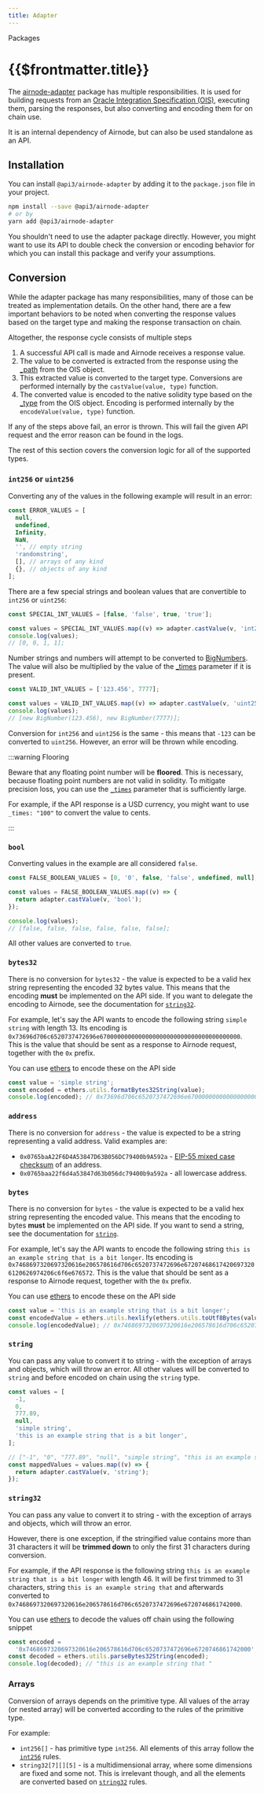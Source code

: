 ```yaml
---
title: Adapter
---
```


<TitleSpan>Packages</TitleSpan>

# {{$frontmatter.title}}

<VersionWarning/>

<TocHeader /> <TOC class="table-of-contents" :include-level="[2,4]" />

The [airnode-adapter](https://github.com/api3dao/airnode/tree/v0.5/packages/airnode-adapter) package has multiple responsibilities. It is used for building requests from an [Oracle Integration Specification (OIS)](/ois/v1.0.0/), executing them, parsing the responses, but also converting and encoding them for on chain use.

It is an internal dependency of Airnode, but can also be used standalone as an API.

## Installation

You can install `@api3/airnode-adapter` by adding it to the `package.json` file in your project.

```sh
npm install --save @api3/airnode-adapter
# or by
yarn add @api3/airnode-adapter
```

You shouldn't need to use the adapter package directly. However, you might want to use its API to double check the conversion or encoding behavior for which you can install this package and verify your assumptions.

## Conversion

While the adapter package has many responsibilities, many of those can be treated as implementation details. On the other hand, there are a few important behaviors to be noted when converting the response values based on the target type and making the response transaction on chain.

Altogether, the response cycle consists of multiple steps

1. A successful API call is made and Airnode receives a response value.
2. The value to be converted is extracted from the response using the [\_path](/ois/v1.0.0/reserved-parameters.md#path) from the OIS object.
3. This extracted value is converted to the target type. Conversions are performed internally by the `castValue(value, type)` function.
4. The converted value is encoded to the native solidity type based on the [\_type](/ois/v1.0.0/reserved-parameters.md#type) from the OIS object. Encoding is performed internally by the `encodeValue(value, type)` function.

<!-- TODO: Create a page about how to read Airnode logs (probably the troubleshooting guide) and link it-->

If any of the steps above fail, an error is thrown. This will fail the given API request and the error reason can be found in the logs.

The rest of this section covers the conversion logic for all of the supported types.

### `int256` or `uint256`

Converting any of the values in the following example will result in an error:

```ts
const ERROR_VALUES = [
  null,
  undefined,
  Infinity,
  NaN,
  '', // empty string
  'randomstring',
  [], // arrays of any kind
  {}, // objects of any kind
];
```

There are a few special strings and boolean values that are convertible to `int256` or `uint256`:

```ts
const SPECIAL_INT_VALUES = [false, 'false', true, 'true'];

const values = SPECIAL_INT_VALUES.map((v) => adapter.castValue(v, 'int256'));
console.log(values);
// [0, 0, 1, 1];
```

Number strings and numbers will attempt to be converted to [BigNumbers](https://mikemcl.github.io/bignumber.js/). The value will also be multiplied by the value of the [\_times](/ois/v1.0.0/reserved-parameters.md#times) parameter if it is present.

```ts
const VALID_INT_VALUES = ['123.456', 7777];

const values = VALID_INT_VALUES.map((v) => adapter.castValue(v, 'uint256'));
console.log(values);
// [new BigNumber(123.456), new BigNumber(7777)];
```

Conversion for `int256` and `uint256` is the same - this means that `-123` can be converted to `uint256`. However, an error will be thrown while encoding.

:::warning Flooring

Beware that any floating point number will be **floored**. This is necessary, because floating point numbers are not valid in solidity. To mitigate precision loss, you can use the [`_times`](/ois/v1.0.0/reserved-parameters.md#times) parameter that is sufficiently large.

For example, if the API response is a USD currency, you might want to use `_times: "100"` to convert the value to cents.

:::

### `bool`

Converting values in the example are all considered `false`.

```ts
const FALSE_BOOLEAN_VALUES = [0, '0', false, 'false', undefined, null];

const values = FALSE_BOOLEAN_VALUES.map((v) => {
  return adapter.castValue(v, 'bool');
});

console.log(values);
// [false, false, false, false, false, false];
```

All other values are converted to `true`.

### `bytes32`

There is no conversion for `bytes32` - the value is expected to be a valid hex string representing the encoded 32 bytes value. This means that the encoding **must** be implemented on the API side. If you want to delegate the encoding to Airnode, see the documentation for [`string32`](adapter.md#string32-encoded-to-bytes32-on-chain).

For example, let's say the API wants to encode the following string `simple string` with length 13. Its encoding is
<code style="overflow-wrap: break-word;">0x73696d706c6520737472696e6700000000000000000000000000000000000000</code>. This is the value that should be sent as a response to Airnode request, together with the `0x` prefix.

You can use [ethers](https://docs.ethers.io/v5/) to encode these on the API side

```js
const value = 'simple string';
const encoded = ethers.utils.formatBytes32String(value);
console.log(encoded); // 0x73696d706c6520737472696e6700000000000000000000000000000000000000
```

### `address`

There is no conversion for `address` - the value is expected to be a string representing a valid address. Valid examples are:

- <code style="overflow-wrap: break-word;">0x0765baA22F6D4A53847D63B056DC79400b9A592a</code> - [EIP-55 mixed case checksum](https://github.com/ethereum/EIPs/blob/master/EIPS/eip-55.md) of an address.
- <code style="overflow-wrap: break-word;">0x0765baa22f6d4a53847d63b056dc79400b9a592a</code> - all lowercase address.

### `bytes`

There is no conversion for `bytes` - the value is expected to be a valid hex string representing the encoded value. This means that the encoding to bytes **must** be implemented on the API side. If you want to send a string, see the documentation for [`string`](adapter.md#string).

For example, let's say the API wants to encode the following string `this is an example string that is a bit longer`. Its encoding is
<code style="overflow-wrap: break-word;">0x7468697320697320616e206578616d706c6520737472696e672074686174206973206120626974206c6f6e676572</code>. This is the value that should be sent as a response to Airnode request, together with the `0x` prefix.

You can use [ethers](https://docs.ethers.io/v5/) to encode these on the API side

```js
const value = 'this is an example string that is a bit longer';
const encodedValue = ethers.utils.hexlify(ethers.utils.toUtf8Bytes(value));
console.log(encodedValue); // 0x7468697320697320616e206578616d706c6520737472696e672074686174206973206120626974206c6f6e676572
```

### `string`

You can pass any value to convert it to string - with the exception of arrays and objects, which will throw an error. All other values will be converted to `string` and before encoded on chain using the `string` type.

```js
const values = [
  -1,
  0,
  777.89,
  null,
  'simple string',
  'this is an example string that is a bit longer',
];

// ["-1", "0", "777.89", "null", "simple string", "this is an example string that is a bit longer"]
const mappedValues = values.map((v) => {
  return adapter.castValue(v, 'string');
});
```

### `string32`

You can pass any value to convert it to string - with the exception of arrays and objects, which will throw an error.

However, there is one exception, if the stringified value contains more than 31 characters it will be **trimmed down** to only the first 31 characters during conversion.

For example, if the API response is the following string `this is an example string that is a bit longer` with length 46. It will be first trimmed to 31 characters, string `this is an example string that` and afterwards converted to
<code style="overflow-wrap: break-word;">0x7468697320697320616e206578616d706c6520737472696e6720746861742000</code>.

You can use [ethers](https://docs.ethers.io/v5/) to decode the values off chain using the following snippet

```js
const encoded =
  '0x7468697320697320616e206578616d706c6520737472696e6720746861742000';
const decoded = ethers.utils.parseBytes32String(encoded);
console.log(decoded); // "this is an example string that "
```

### Arrays

Conversion of arrays depends on the primitive type. All values of the array (or nested array) will be converted according to the rules of the primitive type.

For example:

- `int256[]` - has primitive type `int256`. All elements of this array follow the [`int256`](adapter.md#int256-or-uint256) rules.
- `string32[7][][5]` - is a multidimensional array, where some dimensions are fixed and some not. This is irrelevant though, and all the elements are converted based on [`string32`](adapter.md#string32-encoded-to-bytes32-on-chain) rules.
